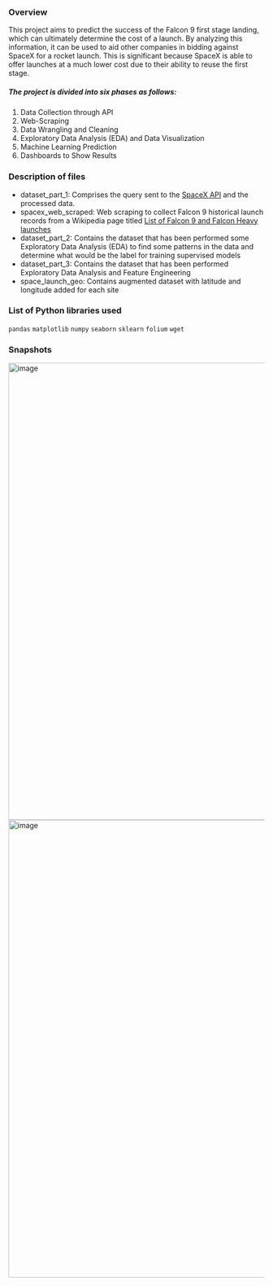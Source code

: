 ### Overview
This project aims to predict the success of the Falcon 9 first stage landing, which can ultimately determine the cost of a launch. By analyzing this information, it can be used to aid other companies in bidding against SpaceX for a rocket launch. This is significant because SpaceX is able to offer launches at a much lower cost due to their ability to reuse the first stage.
##### The project is divided into six phases as follows:
1. Data Collection through API
2. Web-Scraping
3. Data Wrangling and Cleaning
4. Exploratory Data Analysis (EDA) and Data Visualization
5. Machine Learning Prediction
6. Dashboards to Show Results
### Description of files
- dataset_part_1: Comprises the query sent to the [SpaceX API](https://api.spacexdata.com/v4/) and the processed data.
- spacex_web_scraped: Web scraping to collect Falcon 9 historical launch records from a Wikipedia page titled [List of Falcon 9 and Falcon Heavy launches](https://en.wikipedia.org/wiki/List_of_Falcon\_9\_and_Falcon_Heavy_launches)
- dataset_part_2: Contains the dataset that has been performed some Exploratory Data Analysis (EDA) to find some patterns in the data and determine what would be the label for training supervised models
- dataset_part_3: Contains the dataset that has been performed Exploratory Data Analysis and Feature Engineering
- space_launch_geo: Contains augmented dataset with latitude and longitude added for each site
### List of Python libraries used
`pandas` `matplotlib` `numpy` `seaborn` `sklearn` `folium` `wget` 
### Snapshots
<img width="898" alt="image" src="https://user-images.githubusercontent.com/100629848/230683776-9cdfbe66-9504-48e4-b0b9-62b969c18d5e.png">
<img width="899" alt="image" src="https://user-images.githubusercontent.com/100629848/230683829-fd6b6b33-bfa6-4e3e-be24-17a53b6b11c9.png">
